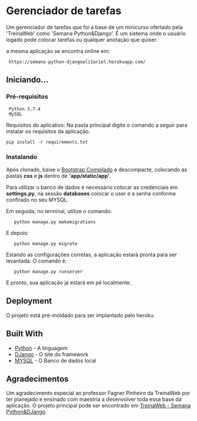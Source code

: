 # Gerenciador de tarefas

   Um gerenciador de tarefas que foi a base de um minicurso ofertado pela 'TreinaWeb' como 'Semana Python&Django'. É um   sistema onde o usuário logado pode colocar tarefas ou qualquer anotação que quiser.

   a mesma aplicação se encontra online em: 
```
 https://semana-python-djangoali1ariel.herokuapp.com/
```

## Iniciando...

### Pré-requisitos
```
 Python 3.7.4
 MySQL
```
Requisitos do aplicativo:
Na pasta principal digite o comando a seguir para instalar os requisitos da aplicação.
```
pip install -r requirements.txt
```
### Instalando
 
 Após clonado, baixe o [Bootstrap Compilado](https://github.com/twbs/bootstrap/releases/download/v4.3.1/bootstrap-4.3.1-dist.zip) e descompacte, colocando as pastas **css** e **js** dentro de **'app/static/app'**.

 Para utilizar o banco de dados é necessário colocar as credenciais em **settings.py**, na sessão **databases** colocar o user e a senha conforme confirado no seu MYSQL.

 Em seguida, no terminal, utilize o comando:
 ``` 
    python manage.py makemigrations
 ```
 E depois:
 ``` 
    python manage.py migrate
 ```

 Estando as configurações corretas, a aplicação estará pronta para ser levantada. O comando é:

 ```
    python manage.py runserver
 ```
 E pronto, sua aplicação já estará em pé localmente. 


## Deployment

 O projeto está pré-moldado para ser implantado pelo heroku.


## Built With

* [Python](https://www.python.org/) - A linguagem
* [DJango](https://www.djangoproject.com/) - O site do framework
* [MYSQL](https://www.mysql.com/) - O Banco de dados local


## Agradecimentos

Um agradecimento especial ao professor Fagner Pinheiro da TreinaWeb por ter planejado e ensinado com maestria a desenvolver toda essa base da aplicação. O projeto principal pode ser encontrado em [TreinaWeb - Semana Python&DJango](https://github.com/treinaweb/treinaweb-semana-python-django).
